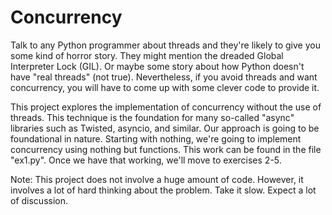# Concurrency

Talk to any Python programmer about threads and they're likely to give
you some kind of horror story.  They might mention the dreaded Global
Interpreter Lock (GIL).  Or maybe some story about how Python doesn't
have "real threads" (not true). Nevertheless, if you avoid threads and
want concurrency, you will have to come up with some clever code to
provide it.

This project explores the implementation of concurrency without the
use of threads.  This technique is the foundation for many so-called
"async" libraries such as Twisted, asyncio, and similar.  Our approach
is going to be foundational in nature.  Starting with nothing, we're
going to implement concurrency using nothing but functions.  This
work can be found in the file "ex1.py".   Once we have that
working, we'll move to exercises 2-5.

Note: This project does not involve a huge amount of code.  However,
it involves a lot of hard thinking about the problem.   Take it 
slow. Expect a lot of discussion.

 


